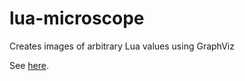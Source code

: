 lua-microscope
==============

Creates images of arbitrary Lua values using GraphViz

See [here](http://siffiejoe.github.com/lua-microscope/).

